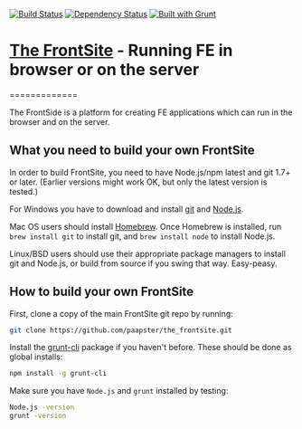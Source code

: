 [![Build Status](https://travis-ci.org/paapster/the_frontsite.png?branch=master)](https://travis-ci.org/paapster/the_frontsite)
[![Dependency Status](https://david-dm.org/paapster/the_frontsite.png)](https://david-dm.org/paapster/the_frontsite)
[![Built with Grunt](https://cdn.gruntjs.com/builtwith.png)](http://gruntjs.com/)


[The FrontSite](http://paapster.nl/) - Running FE in browser or on the server
==================================================
=============

The FrontSide is a platform for creating FE applications which can run in the browser and on the server. 

What you need to build your own FrontSite
--------------------------------------

In order to build FrontSite, you need to have Node.js/npm latest and git 1.7+ or later.
(Earlier versions might work OK, but only the latest version is tested.)

For Windows you have to download and install [git](http://git-scm.com/downloads) and [Node.js](http://nodejs.org/download/).

Mac OS users should install [Homebrew](http://mxcl.github.com/homebrew/). Once Homebrew is installed, run `brew install git` to install git,
and `brew install node` to install Node.js.

Linux/BSD users should use their appropriate package managers to install git and Node.js, or build from source
if you swing that way. Easy-peasy.


How to build your own FrontSite
----------------------------

First, clone a copy of the main FrontSite git repo by running:

```bash
git clone https://github.com/paapster/the_frontsite.git
```

Install the [grunt-cli](http://gruntjs.com/getting-started#installing-the-cli) package if you haven't before. These should be done as global installs:

```bash
npm install -g grunt-cli
```

Make sure you have `Node.js` and `grunt` installed by testing:

```bash
Node.js -version
grunt -version
